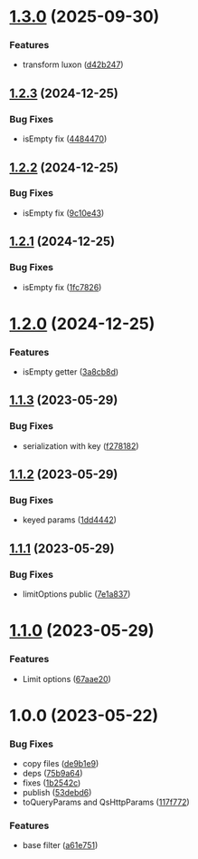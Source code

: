 # [1.3.0](https://github.com/menelai/base-filter/compare/v1.2.3...v1.3.0) (2025-09-30)


### Features

* transform luxon ([d42b247](https://github.com/menelai/base-filter/commit/d42b247d717fb4e80805ffc2529ec1bf299cf63c))

## [1.2.3](https://github.com/menelai/base-filter/compare/v1.2.2...v1.2.3) (2024-12-25)


### Bug Fixes

* isEmpty fix ([4484470](https://github.com/menelai/base-filter/commit/4484470d49f72b904e5781e05396ebd9a5e5874a))

## [1.2.2](https://github.com/menelai/base-filter/compare/v1.2.1...v1.2.2) (2024-12-25)


### Bug Fixes

* isEmpty fix ([9c10e43](https://github.com/menelai/base-filter/commit/9c10e438eca4da1d0db00b65707cce69505c4387))

## [1.2.1](https://github.com/menelai/base-filter/compare/v1.2.0...v1.2.1) (2024-12-25)


### Bug Fixes

* isEmpty fix ([1fc7826](https://github.com/menelai/base-filter/commit/1fc782603f2aff3f3c2d21f8a249a65d69b14d0f))

# [1.2.0](https://github.com/menelai/base-filter/compare/v1.1.3...v1.2.0) (2024-12-25)


### Features

* isEmpty getter ([3a8cb8d](https://github.com/menelai/base-filter/commit/3a8cb8d0e67b52481915cfc5169366a85c2201a5))

## [1.1.3](https://github.com/menelai/base-filter/compare/v1.1.2...v1.1.3) (2023-05-29)


### Bug Fixes

* serialization with key ([f278182](https://github.com/menelai/base-filter/commit/f278182fee301d35d77af4b31d72e9f0781ff2ce))

## [1.1.2](https://github.com/menelai/base-filter/compare/v1.1.1...v1.1.2) (2023-05-29)


### Bug Fixes

* keyed params ([1dd4442](https://github.com/menelai/base-filter/commit/1dd4442cb692b5566a78fb059495fb3a00230375))

## [1.1.1](https://github.com/menelai/base-filter/compare/v1.1.0...v1.1.1) (2023-05-29)


### Bug Fixes

* limitOptions public ([7e1a837](https://github.com/menelai/base-filter/commit/7e1a8373c82d5596ab3b2158b336ea863732b34d))

# [1.1.0](https://github.com/menelai/base-filter/compare/v1.0.0...v1.1.0) (2023-05-29)


### Features

* Limit options ([67aae20](https://github.com/menelai/base-filter/commit/67aae20eed335a6609e65cb2a55aad8cf2ac7d49))

# 1.0.0 (2023-05-22)


### Bug Fixes

* copy files ([de9b1e9](https://github.com/menelai/base-filter/commit/de9b1e9b93237e27a584a51b1299e527e8036ccc))
* deps ([75b9a64](https://github.com/menelai/base-filter/commit/75b9a6425b9f4ac79d3be96d3a107af8e562bc5f))
* fixes ([1b2542c](https://github.com/menelai/base-filter/commit/1b2542cf3277861a44067495e49d57fe9e7b915f))
* publish ([53debd6](https://github.com/menelai/base-filter/commit/53debd6dd42b15f71ce760f8ec5600592aae9ec2))
* toQueryParams and QsHttpParams ([117f772](https://github.com/menelai/base-filter/commit/117f77230f092bb22635809ea0776c049ac77f77))


### Features

* base filter ([a61e751](https://github.com/menelai/base-filter/commit/a61e7513cd3660ef17ecf0171f019d16863e50b7))
